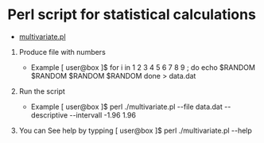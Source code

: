 Perl script for statistical calculations
========================================

- [multivariate.pl](http://ingwer500.github.io "ingwer on github.com")

1. Produce file with numbers
	* Example
[ user@box ]$ for i in 1 2 3 4 5 6 7 8 9 ; do echo $RANDOM $RANDOM $RANDOM $RANDOM  done > data.dat

2. Run the script
	* Example
[ user@box ]$ perl ./multivariate.pl --file data.dat --descriptive --intervall -1.96 1.96

3. You can See help by typping
[ user@box ]$ perl ./multivariate.pl --help
